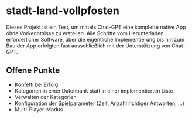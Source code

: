 # stadt-land-vollpfosten

Dieses Projekt ist ein Test, um mittels Chat-GPT eine komplette native App ohne Vorkenntnisse zu erstellen. Alle Schritte vom Herunterladen erforderlicher Software, über die eigentliche Implementierung bis hin zum Bau der App erfolgten fast ausschließlich mit der Unterstützung von Chat-GPT. 

## Offene Punkte
* Konfetti bei Erfolg
* Kategorien in einer Datenbank statt in einer implementierten Liste
* Verwalten der Kategorien
* Konfiguration der Spielparameter (Zeit, Anzahl richtiger Antworten, ...)
* Multi-Player-Modus
